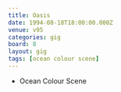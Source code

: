 ```yaml
---
title: Oasis
date: 1994-08-18T18:00:00.000Z
venue: v95
categories: gig
board: 8
layout: gig
tags: [ocean colour scene]
---
```

+ Ocean Colour Scene